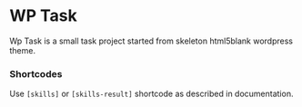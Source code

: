 # WP Task
Wp Task is a small task project started from skeleton html5blank wordpress theme.

### Shortcodes
Use `[skills]` or `[skills-result]` shortcode as described in documentation.